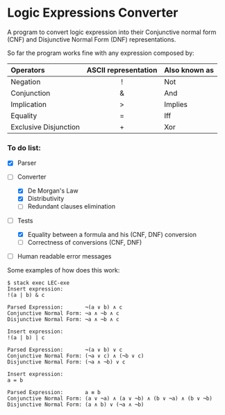 # Logic Expressions Converter

A program to convert logic expression into their Conjunctive normal form (CNF) and
Disjunctive Normal Form (DNF) representations.

So far the program works fine with any expression composed by:

| Operators             | ASCII representation   | Also known as |
|:----------------------|:----------------------:|:--------------|
| Negation              | !                      | Not           |
| Conjunction           | &                      | And           |
| Implication           | >                      | Implies       |
| Equality              | =                      | Iff           |
| Exclusive Disjunction | +                      | Xor           |


### To do list:

- [x] Parser
- [ ] Converter
    - [x] De Morgan's Law
    - [x] Distributivity
    - [ ] Redundant clauses elimination
- [ ] Tests
    - [x] Equality between a formula and his (CNF, DNF) conversion
    - [ ] Correctness of conversions (CNF, DNF)
- [ ] Human readable error messages


Some examples of how does this work:
```Text
$ stack exec LEC-exe
Insert expression:
!(a | b) & c

Parsed Expression:       ¬(a ∨ b) ∧ c
Conjunctive Normal Form: ¬a ∧ ¬b ∧ c
Disjunctive Normal Form: ¬a ∧ ¬b ∧ c

Insert expression:
!(a | b) | c

Parsed Expression:       ¬(a ∨ b) ∨ c
Conjunctive Normal Form: (¬a ∨ c) ∧ (¬b ∨ c)
Disjunctive Normal Form: (¬a ∧ ¬b) ∨ c

Insert expression:
a = b

Parsed Expression:       a ≡ b
Conjunctive Normal Form: (a ∨ ¬a) ∧ (a ∨ ¬b) ∧ (b ∨ ¬a) ∧ (b ∨ ¬b)
Disjunctive Normal Form: (a ∧ b) ∨ (¬a ∧ ¬b)
```
